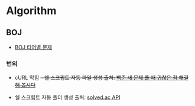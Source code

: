# Algorithm

## BOJ

- [BOJ 티어별 문제](boj/README.md)

### 번외

- cURL 막힘
  ~~- 쉘 스크립트 자동 파일 생성 출처: [백준 새 문제 풀 때 귀찮은 점 해결해 봅시다](https://blog.potados.com/dev/create-new-boj-solution/)~~

- 쉘 스크립트 자동 폴더 생성 출처: [solved.ac API](https://solvedac.github.io/unofficial-documentation/#/operations/searchProblem)
